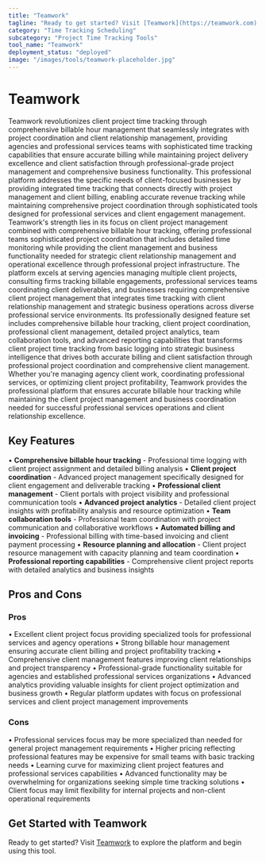 ```yaml
---
title: "Teamwork"
tagline: "Ready to get started? Visit [Teamwork](https://teamwork.com) to explore the platform and begin using this tool...."
category: "Time Tracking Scheduling"
subcategory: "Project Time Tracking Tools"
tool_name: "Teamwork"
deployment_status: "deployed"
image: "/images/tools/teamwork-placeholder.jpg"
---
```


# Teamwork

Teamwork revolutionizes client project time tracking through comprehensive billable hour management that seamlessly integrates with project coordination and client relationship management, providing agencies and professional services teams with sophisticated time tracking capabilities that ensure accurate billing while maintaining project delivery excellence and client satisfaction through professional-grade project management and comprehensive business functionality. This professional platform addresses the specific needs of client-focused businesses by providing integrated time tracking that connects directly with project management and client billing, enabling accurate revenue tracking while maintaining comprehensive project coordination through sophisticated tools designed for professional services and client engagement management. Teamwork's strength lies in its focus on client project management combined with comprehensive billable hour tracking, offering professional teams sophisticated project coordination that includes detailed time monitoring while providing the client management and business functionality needed for strategic client relationship management and operational excellence through professional project infrastructure. The platform excels at serving agencies managing multiple client projects, consulting firms tracking billable engagements, professional services teams coordinating client deliverables, and businesses requiring comprehensive client project management that integrates time tracking with client relationship management and strategic business operations across diverse professional service environments. Its professionally designed feature set includes comprehensive billable hour tracking, client project coordination, professional client management, detailed project analytics, team collaboration tools, and advanced reporting capabilities that transforms client project time tracking from basic logging into strategic business intelligence that drives both accurate billing and client satisfaction through professional project coordination and comprehensive client management. Whether you're managing agency client work, coordinating professional services, or optimizing client project profitability, Teamwork provides the professional platform that ensures accurate billable hour tracking while maintaining the client project management and business coordination needed for successful professional services operations and client relationship excellence.

## Key Features

• **Comprehensive billable hour tracking** - Professional time logging with client project assignment and detailed billing analysis
• **Client project coordination** - Advanced project management specifically designed for client engagement and deliverable tracking
• **Professional client management** - Client portals with project visibility and professional communication tools
• **Advanced project analytics** - Detailed client project insights with profitability analysis and resource optimization
• **Team collaboration tools** - Professional team coordination with project communication and collaborative workflows
• **Automated billing and invoicing** - Professional billing with time-based invoicing and client payment processing
• **Resource planning and allocation** - Client project resource management with capacity planning and team coordination
• **Professional reporting capabilities** - Comprehensive client project reports with detailed analytics and business insights

## Pros and Cons

### Pros
• Excellent client project focus providing specialized tools for professional services and agency operations
• Strong billable hour management ensuring accurate client billing and project profitability tracking
• Comprehensive client management features improving client relationships and project transparency
• Professional-grade functionality suitable for agencies and established professional services organizations
• Advanced analytics providing valuable insights for client project optimization and business growth
• Regular platform updates with focus on professional services and client project management improvements

### Cons
• Professional services focus may be more specialized than needed for general project management requirements
• Higher pricing reflecting professional features may be expensive for small teams with basic tracking needs
• Learning curve for maximizing client project features and professional services capabilities
• Advanced functionality may be overwhelming for organizations seeking simple time tracking solutions
• Client focus may limit flexibility for internal projects and non-client operational requirements

## Get Started with Teamwork

Ready to get started? Visit [Teamwork](https://teamwork.com) to explore the platform and begin using this tool.